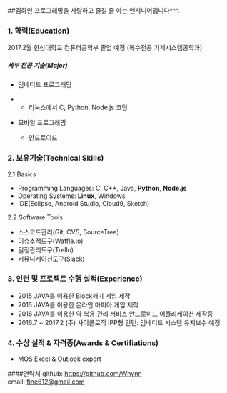 ##김화인
프로그래밍을 사랑하고 즐길 줄 아는 엔지니어입니다^^^.

### 1. 학력(Education)

2017.2월 한성대학교 컴퓨터공학부 졸업 예정 (복수전공 기계시스템공학과)

##### 세부 전공 기술(Major)
* 임베디드 프로그래밍
* * 리눅스에서 C, Python, Node.js 코딩

* 모바일 프로그래밍
  * 안드로이드



### 2. 보유기술(Technical Skills)

2.1  Basics
* Programming Languages: C, C++, Java, __Python__, __Node.js__
* Operating Systems: __Linux__, Windows
* IDE(Eclipse, Android Studio, Cloud9, Sketch)

2.2  Software Tools
* 소스코드관리(Git, CVS, SourceTree)
* 이슈추적도구(Waffle.io)
* 일정관리도구(Trello)
* 커뮤니케이션도구(Slack)

### 3. 인턴 및 프로젝트 수행 실적(Experience)
*  2015 JAVA를 이용한 Block깨기 게임 제작
*  2015 JAVA를 이용한 온라인 마피아 게임 제작
*  2016 JAVA를 이용한 약 복용 관리 서비스 안드로이드 어플리케이션 제작중
*  2016.7 ~ 2017.2 (주) 사이클로직 IPP형 인턴: 임베디드 시스템 유지보수 예정

### 4. 수상 실적 & 자격증(Awards & Certifiations)
*  MOS Excel & Outlook expert

####연락처
github: https://github.com/Whynn  
email: fine612@gmail.com
